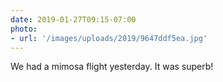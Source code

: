 ```yaml
---
date: 2019-01-27T09:15-07:00
photo:
- url: '/images/uploads/2019/9647ddf5ea.jpg'
---
```

We had a mimosa flight yesterday. It was superb!

